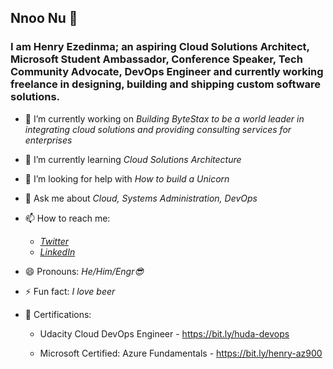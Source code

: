 ## Nnoo Nu 👋

<!--
**code2exe/code2exe** is a ✨ _special_ ✨ repository because its `README.md` (this file) appears on your GitHub profile.
-->
### I am Henry Ezedinma; an aspiring Cloud Solutions Architect, Microsoft Student Ambassador, Conference Speaker, Tech Community Advocate, DevOps Engineer and currently working freelance in designing, building and shipping custom software solutions.

- 🔭 I’m currently working on *Building ByteStax to be a world leader in integrating cloud solutions and providing consulting services for enterprises*

- 🌱 I’m currently learning *Cloud Solutions Architecture*

- 🤔 I’m looking for help with *How to build a Unicorn*

- 💬 Ask me about *Cloud, Systems Administration, DevOps*

- 📫 How to reach me: 

     - *[Twitter](https://twitter.com/10xGeek)*
     - *[LinkedIn](https://linkedin.com/in/henryezed)*

- 😄 Pronouns: *He/Him/Engr😎*

- ⚡ Fun fact: *I love beer*

- 📜 Certifications: 

     - Udacity Cloud DevOps Engineer - https://bit.ly/huda-devops

     - Microsoft Certified: Azure Fundamentals - https://bit.ly/henry-az900

          <!--- 👯 I’m looking to collaborate on ...-->
